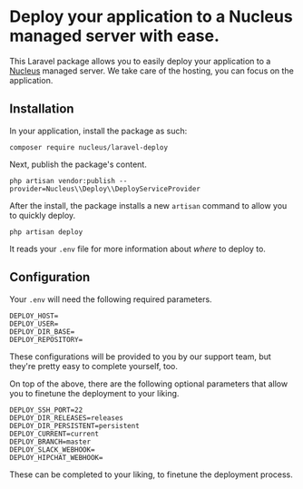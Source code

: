 # Deploy your application to a Nucleus managed server with ease.

This Laravel package allows you to easily deploy your application to a [Nucleus](https://www.nucleus.be/en/) managed server. We take care of the hosting, you can focus on the application.

## Installation

In your application, install the package as such:

```
composer require nucleus/laravel-deploy
```

Next, publish the package's content.

```
php artisan vendor:publish --provider=Nucleus\\Deploy\\DeployServiceProvider
```

After the install, the package installs a new `artisan` command to allow you to quickly deploy.

```
php artisan deploy
```

It reads your `.env` file for more information about _where_ to deploy to.

## Configuration

Your `.env` will need the following required parameters.

```
DEPLOY_HOST=
DEPLOY_USER=
DEPLOY_DIR_BASE=
DEPLOY_REPOSITORY=
```

These configurations will be provided to you by our support team, but they're pretty easy to complete yourself, too.

On top of the above, there are the following optional parameters that allow you to finetune the deployment to your liking.

```
DEPLOY_SSH_PORT=22
DEPLOY_DIR_RELEASES=releases
DEPLOY_DIR_PERSISTENT=persistent
DEPLOY_CURRENT=current
DEPLOY_BRANCH=master
DEPLOY_SLACK_WEBHOOK=
DEPLOY_HIPCHAT_WEBHOOK=
```

These can be completed to your liking, to finetune the deployment process.
